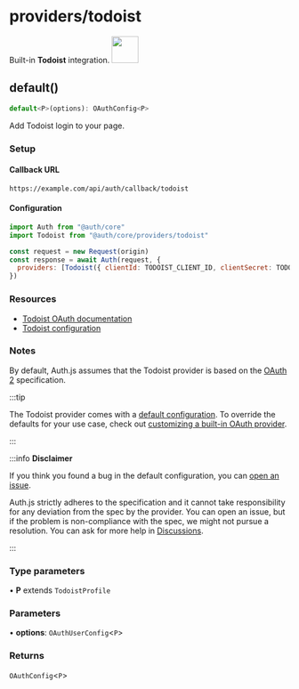 # providers/todoist

<div style={{backgroundColor: "#000", display: "flex", justifyContent: "space-between", color: "#fff", padding: 16}}>
<span>Built-in <b>Todoist</b> integration.</span>
<a href="https://www.todoist.com/">
  <img style={{display: "block"}} src="https://authjs.dev/img/providers/todoist.svg" height="48" />
</a>
</div>

## default()

```ts
default<P>(options): OAuthConfig<P>
```

Add Todoist login to your page.

### Setup

#### Callback URL
```
https://example.com/api/auth/callback/todoist
```

#### Configuration
```js
import Auth from "@auth/core"
import Todoist from "@auth/core/providers/todoist"

const request = new Request(origin)
const response = await Auth(request, {
  providers: [Todoist({ clientId: TODOIST_CLIENT_ID, clientSecret: TODOIST_CLIENT_SECRET })],
})
```

### Resources

- [Todoist OAuth documentation](https://developer.todoist.com/guides/#oauth)
- [Todoist configuration](https://developer.todoist.com/appconsole.html)

### Notes

By default, Auth.js assumes that the Todoist provider is
based on the [OAuth 2](https://www.rfc-editor.org/rfc/rfc6749.html) specification.

:::tip

The Todoist provider comes with a [default configuration](https://github.com/nextauthjs/next-auth/blob/main/packages/core/src/providers/todoist.ts).
To override the defaults for your use case, check out [customizing a built-in OAuth provider](https://authjs.dev/guides/providers/custom-provider#override-default-options).

:::

:::info **Disclaimer**

If you think you found a bug in the default configuration, you can [open an issue](https://authjs.dev/new/provider-issue).

Auth.js strictly adheres to the specification and it cannot take responsibility for any deviation from
the spec by the provider. You can open an issue, but if the problem is non-compliance with the spec,
we might not pursue a resolution. You can ask for more help in [Discussions](https://authjs.dev/new/github-discussions).

:::

### Type parameters

• **P** extends `TodoistProfile`

### Parameters

• **options**: `OAuthUserConfig`\<`P`\>

### Returns

`OAuthConfig`\<`P`\>
